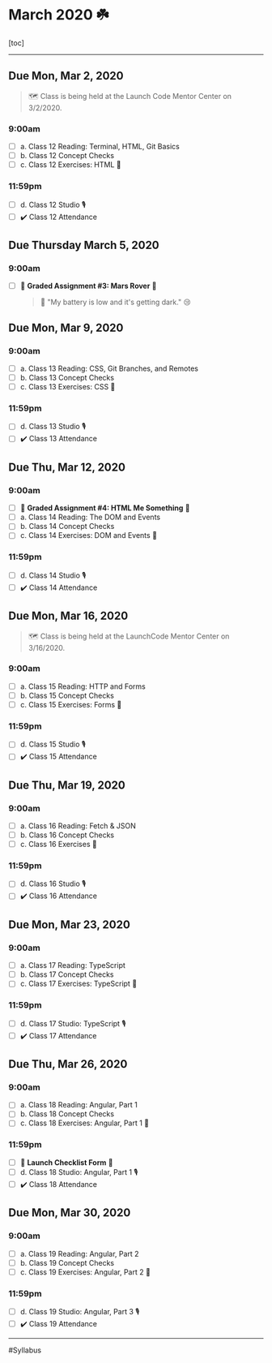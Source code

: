# March 2020 :shamrock:

[toc]

---

## Due Mon, Mar 2, 2020

> :world_map: Class is being held at the Launch Code Mentor Center on 3/2/2020.

### 9:00am

* [ ] a. Class 12 Reading: Terminal, HTML, Git Basics
* [ ] b. Class 12 Concept Checks
* [ ] c. Class 12 Exercises: HTML :runner:

### 11:59pm

* [ ] d. Class 12 Studio :studio_microphone:
* [ ] :heavy_check_mark: Class 12 Attendance

## Due Thursday March 5, 2020

### 9:00am

* [ ] :rotating_light: **Graded Assignment #3: Mars Rover** :rotating_light: 

  > :robot: "My battery is low and it's getting dark." :cry:

## Due Mon, Mar 9, 2020

### 9:00am

* [ ] a. Class 13 Reading: CSS, Git Branches, and Remotes
* [ ] b. Class 13 Concept Checks
* [ ] c. Class 13 Exercises: CSS :runner:

### 11:59pm

* [ ] d. Class 13 Studio :studio_microphone:
* [ ] :heavy_check_mark: Class 13 Attendance

## Due Thu, Mar 12, 2020

### 9:00am

* [ ] :rotating_light: **Graded Assignment #4: HTML Me Something** :rotating_light:
* [ ] a. Class 14 Reading: The DOM and Events
* [ ] b. Class 14 Concept Checks
* [ ] c. Class 14 Exercises: DOM and Events :runner:

### 11:59pm

* [ ] d. Class 14 Studio :studio_microphone:
* [ ] :heavy_check_mark: Class 14 Attendance

## Due Mon, Mar 16, 2020

> :world_map: Class is being held at the LaunchCode Mentor Center on 3/16/2020.

### 9:00am

* [ ] a. Class 15 Reading: HTTP and Forms
* [ ] b. Class 15 Concept Checks
* [ ] c. Class 15 Exercises: Forms :runner:

### 11:59pm

* [ ] d. Class 15 Studio :studio_microphone:
* [ ] :heavy_check_mark: Class 15 Attendance

## Due Thu, Mar 19, 2020

### 9:00am

* [ ] a. Class 16 Reading: Fetch & JSON
* [ ] b. Class 16 Concept Checks
* [ ] c. Class 16 Exercises :runner:

### 11:59pm

* [ ] d. Class 16 Studio :studio_microphone:
* [ ] :heavy_check_mark: Class 16 Attendance

## Due Mon, Mar 23, 2020

### 9:00am

* [ ] a. Class 17 Reading: TypeScript
* [ ] b. Class 17 Concept Checks
* [ ] c. Class 17 Exercises: TypeScript :runner:

### 11:59pm

* [ ] d. Class 17 Studio: TypeScript :studio_microphone:
* [ ] :heavy_check_mark: Class 17 Attendance

## Due Thu, Mar 26, 2020

### 9:00am

* [ ] a. Class 18 Reading: Angular, Part 1
* [ ] b. Class 18 Concept Checks
* [ ] c. Class 18 Exercises: Angular, Part 1 :runner:

### 11:59pm

* [ ] :rotating_light: **Launch Checklist Form** :rotating_light:
* [ ] d. Class 18 Studio: Angular, Part 1 :studio_microphone:
* [ ] :heavy_check_mark: Class 18 Attendance

## Due Mon, Mar 30, 2020

### 9:00am

* [ ] a. Class 19 Reading: Angular, Part 2
* [ ] b. Class 19 Concept Checks
* [ ] c. Class 19 Exercises: Angular, Part 2 :runner:

### 11:59pm

* [ ] d. Class 19 Studio: Angular, Part 3 :studio_microphone:
* [ ] :heavy_check_mark: Class 19 Attendance

---

#Syllabus